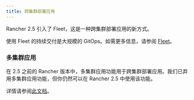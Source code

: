 ```yaml
---
title: 跨集群部署应用
---
```



Rancher 2.5 引入了 Fleet，这是一种跨集群部署应用的新方式。

使用 Fleet 的持续交付是大规模的 GitOps。如需更多信息，请参阅 [Fleet](../how-to-guides/new-user-guides/deploy-apps-across-clusters/fleet.md)。

### 多集群应用

在 2.5 之前的 Rancher 版本中，多集群应用功能用于跨集群部署应用。我们已弃用多集群应用功能，但你仍然可以在 Rancher 2.5 中使用该功能。

详情请参阅[此文档](../how-to-guides/new-user-guides/deploy-apps-across-clusters/multi-cluster-apps.md)。